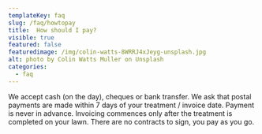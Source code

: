 ```yaml
---
templateKey: faq
slug: /faq/howtopay
title:  How should I pay?
visible: true
featured: false
featuredimage: /img/colin-watts-8WRRJ4xJeyg-unsplash.jpg
alt: photo by Colin Watts Muller on Unsplash
categories:
  - faq
---
```


We accept cash (on the day), cheques or bank transfer. We ask that postal payments are made within 7 days of your treatment / invoice date.  Payment is never in advance. Invoicing commences only after the treatment is completed on your lawn. There are no contracts to sign, you pay as you go.